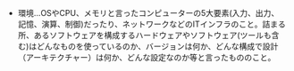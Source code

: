 - 環境...OSやCPU、メモリと言ったコンピューターの5大要素(入力、出力、記憶、演算、制御)だったり、ネットワークなどのITインフラのこと。詰まる所、あるソフトウェアを構成するハードウェアやソフトウェア(ツールも含む)はどんなものを使っているのか、バージョンは何か、どんな構成で設計（アーキテクチャー）は何か、どんな設定なのか等と言ったもののこと。
